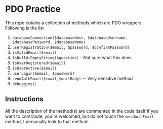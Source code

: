 # PDO Practice

This repo cotains a collection of methods which are PDO wrappers. Following is the list

 1. `databaseConnection($databaseHost, $databaseUsername, $databasePassword, $databaseName)`
 2. `userRegistration($email, $password, $confirmPassword)`
 3. `isValidEmail($email)`
 4. `IsNullOrEmptyString($question)` - Not sure what this does
 5. `isUserRegistered($email)`
 6. `isUserActive($email)`
 7. `userLogin($email, $password)`
 8. `sendAuthEmail($email,$mailBody)` -- Very sensitive method
 9. `debugging()`

 ## Instructions

 All the description of the method(s) are commented in the code itself
 If you want to contribute, you're welcomed, but do not touch the `sendAuthEmail` method, I personally look to that method.